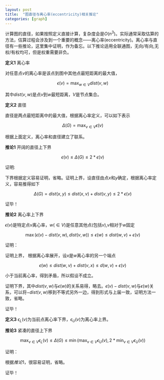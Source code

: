 ```yaml
---
layout: post
title:  "图直径与离心率(eccentricity)相关推论"
categories: [graph]
---
```


计算图的直径，如果按照定义直接计算，复杂度会是$O(n^3)$。实际通常采取估算的方法，估算过程会涉及到一个重要的概念——离心率(eccentricity)。离心率与直径有一些推论，这里集中证明，作为备忘。以下推论适用全联通图，无向/有向,无权/有权均可，但是权重需要非负。

**定义1** 离心率 

对任意点$v$的离心率是该点到图中其他点最短距离的最大值，

$$\epsilon(v) = \max_{w \in V} dist(v,w)$$

其中$dist(v,w)$是点$v$到$w$最短距离，$V$是节点集合。

**定义2** 直径

直径是两点最短距离中的最大值，根据离心率定义，可以如下表示

$$
	\Delta(G) = \max_{v \in V}\epsilon(v)
$$

根据上面定义，离心率和直径建立了联系。

**推论1** 开阔的直径上下界

$$
 \epsilon(v) \le \Delta(G) \le 2*\epsilon(v) 
$$

证明:

下界根据定义容易证明，省略。证明上界，设直径由点$x$和$y$确定，根据离心率定义，容易推得如下

$$
\Delta(G) = dist(x,y) \le dist(x,v)+dist(v,y) \le  2  *\epsilon(v)
$$

证毕！


**推论2** 离心率上下界 

$\epsilon(v)$是特定点$v$离心率，$w(\in V)$是任意其他点(包括$v$),$v$相对于$w$固定

$$
	\max(\epsilon(v) - dist(v,w), dist(v,w)) \le \epsilon(w) \le dist(w,v) + \epsilon(v)
$$

证明：

证明上界， 根据离心率展开，设$x$是$w$离心率的另一个端点

$$
	\epsilon(w) \le dist(w,v)+dist(v,x) \le d(w,v) + \epsilon(v) 
$$

小于当前离心率，得到矛盾，所以假设不成立。

证明下界，其中$dist(v,w)$与$\epsilon(w)$的关系易得，略去。$\epsilon(v)-dist(v,w)$与$\epsilon(w)$关系，可以将$-dist(v,w)$移到不等式另外一边，得到形式与上届一致，证明方法一致，省略。

证毕！

**定义3** $\epsilon_L(v)$为当前点离心率下界，$\epsilon_U(v)$为离心率上界。

**推论3** 紧凑的直径上下界

$$
	\max_{v \in V}\epsilon_L(v)\le \Delta(G) \le \min(\max_{v \in V}\epsilon_U(v), 2*\min_{v \in V}\epsilon_U(v))
$$


证明：

根据$推论1$，很容易证明，省略。

证毕！


